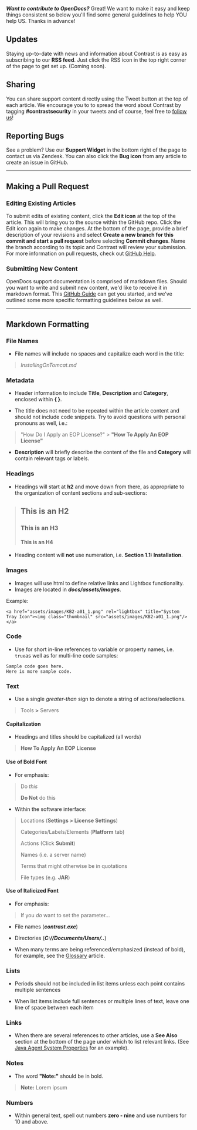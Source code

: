 <!--{
title: "Open Docs Markdown Style Guide and Contribution Guidelines"
description: "Guidelines for formatting Contrast support documentation"
category: "Style Guide", "Open Documentation Project"
}-->

***Want to contribute to OpenDocs?***  Great! We want to make it easy and keep things consistent so below you'll find some general guidelines to help YOU help US. Thanks in advance!


## Updates
    
Staying up-to-date with news and information about Contrast is as easy as subscribing to our **RSS feed**.  Just click the RSS icon in the top right corner of the page to get set up. (Coming soon).


## Sharing

You can share support content directly using the Tweet button at the top of each article.  We encourage you to to spread the word about Contrast by tagging **#contrastsecurity** in your tweets and of course, feel free to [follow us](https://twitter.com/contrastsec)!


## Reporting Bugs

See a problem?  Use our **Support Widget** in the bottom right of the page to contact us via Zendesk.  You can also click the **Bug icon** from any article to create an issue in GitHub.

---

## Making a Pull Request

### Editing Existing Articles

To submit edits of existing content, click the **Edit icon** at the top of the article.  This will bring you to the source within the GitHub repo.  Click the Edit icon again to make changes.  At the bottom of the page, provide a brief description of your revisions and select **Create a new branch for this commit and start a pull request** before selecting **Commit changes**. Name the branch according to its topic and Contrast will review your submission. For more information on pull requests, check out [GitHub Help](https://help.github.com/articles/using-pull-requests/).


### Submitting New Content

OpenDocs support documentation is comprised of markdown files. Should you want to write and submit new content, we'd like to receive it in markdown format.  This [GitHub Guide](https://guides.github.com/features/mastering-markdown/) can get you started, and we've outlined some more specific formatting guidelines below as well.

---

## Markdown Formatting

### File Names

- File names will include no spaces and capitalize each word in the title:

>*InstallingOnTomcat.md*


### Metadata

- Header information to include **Title**, **Description** and **Category**, enclosed within **{ }**. 

- The title does not need to be repeated within the article content and should not include code snippets. Try to avoid questions with personal pronouns as well, i.e.:

>"How Do I Apply an EOP License?" > **"How To Apply An EOP License"**

- **Description** will briefly describe the content of the file and **Category** will contain relevant tags or labels.


### Headings

- Headings will start at **h2** and move down from there, as appropriate to the organization of content sections and sub-sections:

>## This is an H2
>### This is an H3
>#### This is an H4

- Heading content will **not** use numeration, i.e. **Section 1.1: Installation**.

### Images

- Images will use html to define relative links and Lightbox functionality.  
- Images are located in ***docs/assets/images***.

Example:

```
<a href="assets/images/KB2-a01_1.png" rel="lightbox" title="System Tray Icon"><img class="thumbnail" src="assets/images/KB2-a01_1.png"/></a>
```


### Code

- Use for short in-line references to variable or property names, i.e. ```true```as well as for multi-line code samples:

```
Sample code goes here.
Here is more sample code.
```


### Text

- Use a single *greater-than* sign to denote a string of actions/selections.

>Tools **>** Servers 


#### Capitalization

- Headings and titles should be capitalized (all words)

>**How To Apply An EOP License**


#### Use of Bold Font

- For emphasis:

>Do *this*
>
>**Do Not** do this

- Within the software interface:

>Locations (**Settings > License Settings**)
>
>Categories/Labels/Elements (**Platform** tab)
>
>Actions (Click **Submit**)
>
>Names (i.e. a server name)
>
>Terms that might otherwise be in quotations
>
>File types (e.g. **JAR**)


#### Use of Italicized Font

- For emphasis:

>If you *do* want to set the parameter...

- File names (***contrast.exe***)

- Directories (***C://Documents/Users/..***)

- When many terms are being referenced/emphasized (instead of bold), for example, see the [Glossary](user_tsfaq.html#glossary) article.


### Lists

- Periods should not be included in list items unless each point contains multiple sentences

- When list items include full sentences or multiple lines of text, leave one line of space between each item


### Links

- When there are several references to other articles, use a **See Also** section at the bottom of the page under which to list relevant links. (See [Java Agent System Properties](user_javaconfig.html#props2) for an example).


### Notes

- The word **"Note:"** should be in bold.

>**Note:** Lorem ipsum


### Numbers

- Within general text, spell out numbers **zero - nine** and use numbers for 10 and above.


